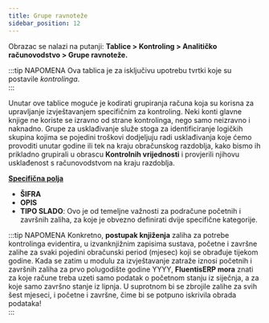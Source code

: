 ```yaml
---
title: Grupe ravnoteže
sidebar_position: 12
---
```


Obrazac se nalazi na putanji: **Tablice > Kontroling > Analitičko računovodstvo > Grupe ravnoteže.**

:::tip NAPOMENA 
Ova tablica je za isključivu upotrebu tvrtki koje su postavile *kontrolinga*.   
:::

Unutar ove tablice moguće je kodirati grupiranja računa koja su korisna za upravljanje izvještavanjem specifičnim za kontroling. Neki konti glavne knjige ne koriste se izravno od strane kontrolinga, nego samo neizravno i naknadno. Grupe za usklađivanje služe stoga za identificiranje logičkih skupina kojima se pojedini troškovi dodjeljuju radi usklađivanja koje ćemo provoditi unutar godine ili tek na kraju obračunskog razdoblja, kako bismo ih prikladno grupirali u obrascu **Kontrolnih vrijednosti** i provjerili njihovu usklađenost s računovodstvom na kraju razdoblja.

[**Specifična polja**](/docs/controlling/controlling-parametrization/controlling-specific-settings/adjustment-groups)

- **ŠIFRA**
- **OPIS**
- **TIPO SLADO**: Ovo je od temeljne važnosti za podračune početnih i završnih zaliha, za koje je obvezno definirati dvije specifične kategorije.

:::tip NAPOMENA 
Konkretno, **postupak knjiženja** zaliha za potrebe kontrolinga evidentira, u izvanknjižnim zapisima sustava, početne i završne zalihe za svaki pojedini obračunski period (mjesec) koji se obrađuje tijekom godine. Kada se zatim u modulu za izvještavanje zatraže iznosi početnih i završnih zaliha za prvo polugodište godine YYYY, **FluentisERP mora** znati za koje račune treba uzeti samo podatak o početnom stanju iz siječnja, a za koje samo završno stanje iz lipnja. U suprotnom bi se zbrojile zalihe za svih šest mjeseci, i početne i završne, čime bi se potpuno iskrivila obrada podataka!  
:::
